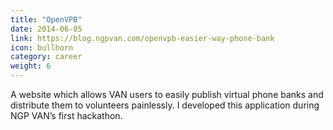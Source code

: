 ```yaml
---
title: "OpenVPB"
date: 2014-06-05
link: https://blog.ngpvan.com/openvpb-easier-way-phone-bank
icon: bullhorn
category: career
weight: 6
---
```


A website which allows VAN users to easily publish virtual phone banks and distribute them to volunteers painlessly. I developed this application during NGP VAN’s first hackathon.